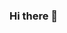 ### Hi there 👋

<!--
**Oaker1/Oaker1** is a ✨ _special_ ✨ repository because its `README.md` (this file) appears on your GitHub profile.

